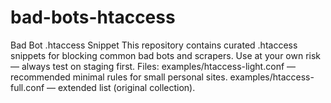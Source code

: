 # bad-bots-htaccess
Bad Bot .htaccess Snippet
This repository contains curated .htaccess snippets for blocking common bad bots and scrapers. Use at your own risk — always test on staging first.
Files:
examples/htaccess-light.conf — recommended minimal rules for small personal sites.
examples/htaccess-full.conf — extended list (original collection).
